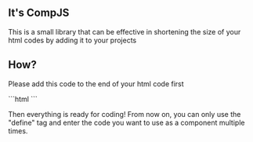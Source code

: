 <h2>It's CompJS</h2>
<p>This is a small library that can be effective in shortening the size of your html codes by adding it to your projects</p>
<h2>How?</h2>
<p>Please add this code to the end of your html code first</p>
```html
<script>https://cdn.jsdelivr.net/gh/yesvarg/compjs@main/compjs.js</script>
```
<p>Then everything is ready for coding! From now on, you can only use the "define" tag and enter the code you want to use as a component multiple times.</p>
